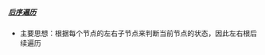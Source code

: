 
##### [后序遍历](https://leetcode.cn/problems/binary-tree-cameras/solutions/296694/hou-xu-bian-li-jian-dan-yi-dong-by-shi-di-zi-007/?page=2)
  * 主要思想：根据每个节点的左右子节点来判断当前节点的状态，因此左右根后续遍历
 
